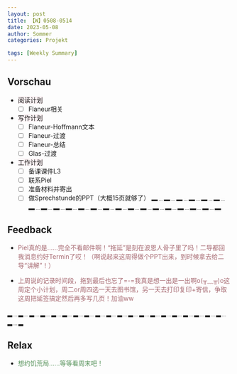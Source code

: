 ```yaml
---
layout: post
title: 【W】0508-0514
date: 2023-05-08
author: Sommer
categories: Projekt

tags: [Weekly Summary]
--- 
```


## Vorschau

- <font style="background:#fcf2f4">阅读计划</font>
  - [ ] Flaneur相关
- <font style="background:#fcf2f4">写作计划</font>
  - [ ] Flaneur-Hoffmann文本
  - [ ] Flaneur-过渡
  - [ ] Flaneur-总结
  - [ ] Glas-过渡
- <font style="background:#fcf2f4">工作计划</font>
  - [ ] 备课课件L3
  - [ ] 联系Piel
  - [ ] 准备材料并寄出
  - [ ] 做Sprechstunde的PPT（大概15页就够了）
▂﹍▂﹍▂﹍▂﹍▂﹍▂﹍▂﹍▂﹍▂﹍▂﹍▂﹍▂﹍▂﹍▂﹍▂﹍▂﹍▂﹍▂﹍▂﹍▂﹍▂﹍▂

## Feedback

- <font style="color:#a66870">Piel真的是……完全不看邮件啊！“拖延”是刻在波恩人骨子里了吗！二导都回我消息约好Termin了哎！（啊说起来这周得做个PPT出来，到时候拿去给二导“讲解”！）</font>

- <font style="color:#a66870">上周说的记录时间段，拖到最后也忘了=-=我真是想一出是一出啊o(╥﹏╥)o这周定个小计划，周二or周四选一天去图书馆，另一天去打印复印+寄信，争取这周把延签搞定然后再多写几页！加油ww</font>


▂﹍▂﹍▂﹍▂﹍▂﹍▂﹍▂﹍▂﹍▂﹍▂﹍▂﹍▂﹍▂﹍▂﹍▂﹍▂﹍▂﹍▂﹍▂﹍▂﹍▂﹍▂

## Relax

- <font style="color:#56925A">想约饥荒局……等等看周末吧！</font><br>
